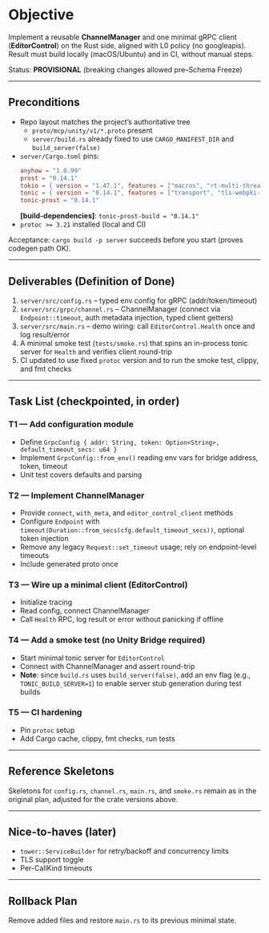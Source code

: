 # Objective

Implement a reusable **ChannelManager** and one minimal gRPC client (**EditorControl**) on the Rust side, aligned with L0 policy (no googleapis). Result must build locally (macOS/Ubuntu) and in CI, without manual steps.

Status: **PROVISIONAL** (breaking changes allowed pre–Schema Freeze)

---

## Preconditions

- Repo layout matches the project’s authoritative tree
  - `proto/mcp/unity/v1/*.proto` present
  - `server/build.rs` already fixed to use `CARGO_MANIFEST_DIR` and `build_server(false)`
- `server/Cargo.toml` pins:
  ```toml
  anyhow = "1.0.99"
  prost = "0.14.1"
  tokio = { version = "1.47.1", features = ["macros", "rt-multi-thread"] }
  tonic = { version = "0.14.1", features = ["transport", "tls-webpki-roots"] }
  tonic-prost = "0.14.1"
  ```
  **[build-dependencies]**: `tonic-prost-build = "0.14.1"`
- `protoc >= 3.21` installed (local and CI)

Acceptance: `cargo build -p server` succeeds before you start (proves codegen path OK).

---

## Deliverables (Definition of Done)

1. `server/src/config.rs` – typed env config for gRPC (addr/token/timeout)
2. `server/src/grpc/channel.rs` – ChannelManager (connect via `Endpoint::timeout`, auth metadata injection, typed client getters)
3. `server/src/main.rs` – demo wiring: call `EditorControl.Health` once and log result/error
4. A minimal smoke test (`tests/smoke.rs`) that spins an in-process tonic server for `Health` and verifies client round-trip
5. CI updated to use fixed `protoc` version and to run the smoke test, clippy, and fmt checks

---

## Task List (checkpointed, in order)

### T1 — Add configuration module

- Define `GrpcConfig { addr: String, token: Option<String>, default_timeout_secs: u64 }`
- Implement `GrpcConfig::from_env()` reading env vars for bridge address, token, timeout
- Unit test covers defaults and parsing

### T2 — Implement ChannelManager

- Provide `connect`, `with_meta`, and `editor_control_client` methods
- Configure `Endpoint` with `timeout(Duration::from_secs(cfg.default_timeout_secs))`, optional token injection
- Remove any legacy `Request::set_timeout` usage; rely on endpoint-level timeouts
- Include generated proto once

### T3 — Wire up a minimal client (EditorControl)

- Initialize tracing
- Read config, connect ChannelManager
- Call `Health` RPC, log result or error without panicking if offline

### T4 — Add a smoke test (no Unity Bridge required)

- Start minimal tonic server for `EditorControl`
- Connect with ChannelManager and assert round-trip
- **Note**: since `build.rs` uses `build_server(false)`, add an env flag (e.g., `TONIC_BUILD_SERVER=1`) to enable server stub generation during test builds

### T5 — CI hardening

- Pin `protoc` setup
- Add Cargo cache, clippy, fmt checks, run tests

---

## Reference Skeletons

Skeletons for `config.rs`, `channel.rs`, `main.rs`, and `smoke.rs` remain as in the original plan, adjusted for the crate versions above.

---

## Nice-to-haves (later)

- `tower::ServiceBuilder` for retry/backoff and concurrency limits
- TLS support toggle
- Per-CallKind timeouts

---

## Rollback Plan

Remove added files and restore `main.rs` to its previous minimal state.

